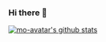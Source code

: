 ### Hi there 👋
[![mo-avatar's github stats](https://github-readme-stats.vercel.app/api?username=mo-avatar "![mo-avatar's github stats")](https://github.com/mo-avatar/github-readme-stats)

<!--
**mo-avatar/mo-avatar** is a ✨ _special_ ✨ repository because its `README.md` (this file) appears on your GitHub profile.

Here are some ideas to get you started:

- 🔭 I’m currently working on ...
- 🌱 I’m currently learning ...
- 👯 I’m looking to collaborate on ...
- 🤔 I’m looking for help with ...
- 💬 Ask me about ...
- 📫 How to reach me: ...
- 😄 Pronouns: ...
- ⚡ Fun fact: ...
-->
